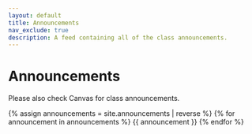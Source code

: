 ```yaml
---
layout: default
title: Announcements
nav_exclude: true
description: A feed containing all of the class announcements.
---
```


# Announcements

Please also check Canvas for class announcements.

{% assign announcements = site.announcements | reverse %}
{% for announcement in announcements %}
{{ announcement }}
{% endfor %}
